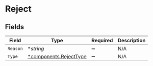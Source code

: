 # Reject


## Fields

| Field                                                           | Type                                                            | Required                                                        | Description                                                     |
| --------------------------------------------------------------- | --------------------------------------------------------------- | --------------------------------------------------------------- | --------------------------------------------------------------- |
| `Reason`                                                        | **string*                                                       | :heavy_minus_sign:                                              | N/A                                                             |
| `Type`                                                          | [*components.RejectType](../../models/components/rejecttype.md) | :heavy_minus_sign:                                              | N/A                                                             |